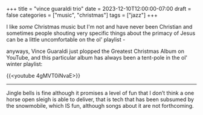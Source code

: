 +++
title = "vince guaraldi trio"
date = 2023-12-10T12:00:00-07:00
draft = false
categories = ["music", "christmas"]
tags = ["jazz"]
+++

I like _some_ Christmas music but I'm not and have never been Christian and sometimes people shouting very specific things about the primacy of Jesus can be a little  uncomfortable on the ol' playlist -

anyways, Vince Guaraldi just plopped the Greatest Christmas Album on YouTube, and this particular album has always been a tent-pole in the ol' winter playlist:

{{<youtube 4gMVT0iNvaE>}}

-----

Jingle bells is fine although it promises a level of fun that I don’t think a one horse open sleigh is able to deliver, that is tech that has been subsumed by the snowmobile, which IS fun, although songs about it are not forthcoming.